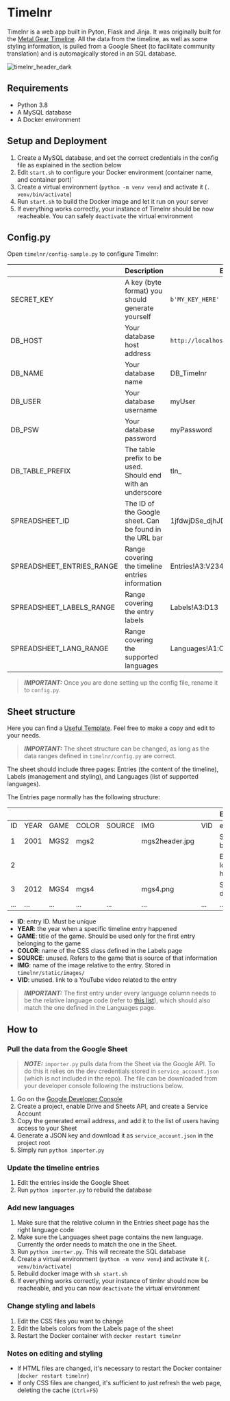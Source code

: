 # Timelnr

Timelnr is a web app built in Pyton, Flask and Jinja. It was originally built for the [Metal Gear Timeline](https://www.metalgeartimeline.com). All the data from the timeline, as well as some styling information, is pulled from a Google Sheet (to facilitate community translation) and is automagically stored in an SQL database.

![timelnr_header_dark](https://user-images.githubusercontent.com/706110/167256943-d16e2d4d-cee9-4d71-966f-ae684251e860.png)

## Requirements

- Python 3.8
- A MySQL database
- A Docker environment

## Setup and Deployment

1. Create a MySQL database, and set the correct credentials in the config file as explained in the section below
2. Edit `start.sh` to configure your Docker environment (container name, and container port)`
3. Create a virtual environment (`python -m venv venv`) and activate it (`. venv/bin/activate`)
4. Run `start.sh` to build the Docker image and let it run on your server
5. If everything works correctly, your instance of Timelnr should be now reacheable. You can safely `deactivate` the virtual environment

## Config.py

Open `timelnr/config-sample.py` to configure Timelnr:

|                           | Description                                                | Example                            |
| ------------------------- | ---------------------------------------------------------- | ---------------------------------- |
| SECRET_KEY                | A key (byte format) you should generate yourself           | `b'MY_KEY_HERE'`                   |
| DB_HOST                   | Your database host address                                 | `http://localhost:3306`            |
| DB_NAME                   | Your database name                                         | DB_Timelnr                         |
| DB_USER                   | Your database username                                     | myUser                             |
| DB_PSW                    | Your database password                                     | myPassword                         |
| DB_TABLE_PREFIX           | The table prefix to be used. Should end with an underscore | tln\_                              |
| SPREADSHEET_ID            | The ID of the Google sheet. Can be found in the URL bar    | 1jfdwjDSe_djhJDGDHgfdsjgsdfhj_d3X0 |
| SPREADSHEET_ENTRIES_RANGE | Range covering the timeline entries information            | Entries!A3:V234                    |
| SPREADSHEET_LABELS_RANGE  | Range covering the entry labels                            | Labels!A3:D13                      |
| SPREADSHEET_LANG_RANGE    | Range covering the supported languages                     | Languages!A1:C15                   |

> **_IMPORTANT:_** Once you are done setting up the config file, rename it to `config.py`.

## Sheet structure

Here you can find a [Useful Template](https://docs.google.com/spreadsheets/d/1ZRiYTOvSCwL_b4kQMDPXzId8Y3lX_pPHKhufqx5noP0/edit?usp=sharing). Feel free to make a copy and edit to your needs.

> **_IMPORTANT:_** The sheet structure can be changed, as long as the data ranges defined in `timelnr/config.py` are correct.

The sheet should include three pages: Entries (the content of the timeline), Labels (management and styling), and Languages (list of supported languages).

The Entries page normally has the following structure:

|     |      |      |       |        |                |     | ENGLISH            | ITALIAN        | ... |
| --- | ---- | ---- | ----- | ------ | -------------- | --- | ------------------ | -------------- | --- |
| ID  | YEAR | GAME | COLOR | SOURCE | IMG            | VID | en                 | it             | ... |
| 1   | 2001 | MGS2 | mgs2  |        | mgs2header.jpg |     | Snake is born      | Nasce Snake    | ... |
| 2   |      |      |       |        |                |     | Everyone loves him | Tutti lo amano | ... |
| 3   | 2012 | MGS4 | mgs4  |        | mgs4.png       |     | Snake is dead      | Muore Snake    | ... |
| ... | ...  | ...  | ...   | ...    | ...            | ... | ...                | ...            | ... |

- **ID**: entry ID. Must be unique
- **YEAR**: the year when a specific timeline entry happened
- **GAME**: title of the game. Should be used only for the first entry belonging to the game
- **COLOR**: name of the CSS class defined in the Labels page
- **SOURCE**: unused. Refers to the game that is source of that information
- **IMG**: name of the image relative to the entry. Stored in `timelnr/static/images/`
- **VID**: unused. link to a YouTube video related to the entry

> **_IMPORTANT:_** The first entry under every language column needs to be the relative language code (refer to [this list](https://en.wikipedia.org/wiki/List_of_ISO_639-1_codes)), which should also match the one defined in the Languages page.

## How to

### Pull the data from the Google Sheet

> **_NOTE:_** `importer.py` pulls data from the Sheet via the Google API. To do this it relies on the dev credentials stored in `service_account.json` (which is not included in the repo). The file can be downloaded from your developer console following the instructions below.

1. Go on the [Google Developer Console](https://console.developers.google.com)
2. Create a project, enable Drive and Sheets API, and create a Service Account
3. Copy the generated email address, and add it to the list of users having access to your Sheet
4. Generate a JSON key and download it as `service_account.json` in the project root
5. Simply run `python importer.py`

### Update the timeline entries

1. Edit the entries inside the Google Sheet
2. Run `python importer.py` to rebuild the database

### Add new languages

1. Make sure that the relative column in the Entries sheet page has the right language code
2. Make sure the Languages sheet page contains the new language. Currently the order needs to match the one in the Sheet.
3. Run `python imorter.py`. This will recreate the SQL database
4. Create a virtual environment (`python -m venv venv`) and activate it (`. venv/bin/activate`)
5. Rebuild docker image with `sh start.sh`
6. If everything works correctly, your instance of timlnr should now be reacheable, and you can now `deactivate` the virtual environment

### Change styling and labels

1. Edit the CSS files you want to change
2. Edit the labels colors from the Labels page of the sheet
3. Restart the Docker container with `docker restart timelnr`

### Notes on editing and styling

- If HTML files are changed, it's necessary to restart the Docker container (`docker restart timelnr`)
- If only CSS files are changed, it's sufficient to just refresh the web page, deleting the cache (`Ctrl`+`F5`)
